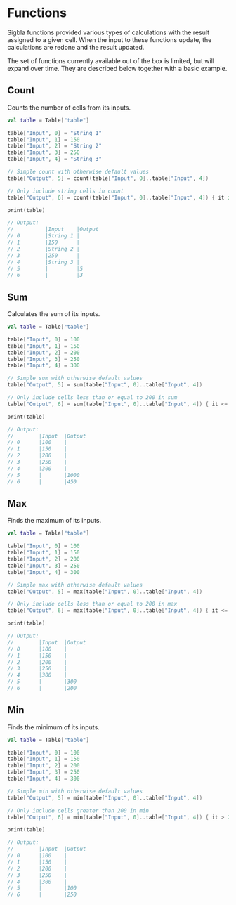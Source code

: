 # Functions

Sigbla functions provided various types of calculations with the result assigned to a given cell. When the input
to these functions update, the calculations are redone and the result updated.

The set of functions currently available out of the box is limited, but will expand over time. They are described below
together with a basic example.

## Count

Counts the number of cells from its inputs.

``` kotlin
val table = Table["table"]

table["Input", 0] = "String 1"
table["Input", 1] = 150
table["Input", 2] = "String 2"
table["Input", 3] = 250
table["Input", 4] = "String 3"

// Simple count with otherwise default values
table["Output", 5] = count(table["Input", 0]..table["Input", 4])

// Only include string cells in count
table["Output", 6] = count(table["Input", 0]..table["Input", 4]) { it is StringCell }

print(table)

// Output:
//          |Input    |Output   
// 0        |String 1 |         
// 1        |150      |         
// 2        |String 2 |         
// 3        |250      |         
// 4        |String 3 |         
// 5        |         |5        
// 6        |         |3        
```

## Sum

Calculates the sum of its inputs.

``` kotlin
val table = Table["table"]

table["Input", 0] = 100
table["Input", 1] = 150
table["Input", 2] = 200
table["Input", 3] = 250
table["Input", 4] = 300

// Simple sum with otherwise default values
table["Output", 5] = sum(table["Input", 0]..table["Input", 4])

// Only include cells less than or equal to 200 in sum
table["Output", 6] = sum(table["Input", 0]..table["Input", 4]) { it <= 200 }

print(table)

// Output:
//        |Input  |Output 
// 0      |100    |       
// 1      |150    |       
// 2      |200    |       
// 3      |250    |       
// 4      |300    |       
// 5      |       |1000   
// 6      |       |450    
```

## Max

Finds the maximum of its inputs.

``` kotlin
val table = Table["table"]

table["Input", 0] = 100
table["Input", 1] = 150
table["Input", 2] = 200
table["Input", 3] = 250
table["Input", 4] = 300

// Simple max with otherwise default values
table["Output", 5] = max(table["Input", 0]..table["Input", 4])

// Only include cells less than or equal to 200 in max
table["Output", 6] = max(table["Input", 0]..table["Input", 4]) { it <= 200 }

print(table)

// Output:
//        |Input  |Output 
// 0      |100    |       
// 1      |150    |       
// 2      |200    |       
// 3      |250    |       
// 4      |300    |       
// 5      |       |300    
// 6      |       |200    
```

## Min

Finds the minimum of its inputs.

``` kotlin
val table = Table["table"]

table["Input", 0] = 100
table["Input", 1] = 150
table["Input", 2] = 200
table["Input", 3] = 250
table["Input", 4] = 300

// Simple min with otherwise default values
table["Output", 5] = min(table["Input", 0]..table["Input", 4])

// Only include cells greater than 200 in min
table["Output", 6] = min(table["Input", 0]..table["Input", 4]) { it > 200 }

print(table)

// Output:
//        |Input  |Output 
// 0      |100    |       
// 1      |150    |       
// 2      |200    |       
// 3      |250    |       
// 4      |300    |       
// 5      |       |100    
// 6      |       |250    
```
